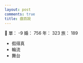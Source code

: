 ```yaml
---
layout: post
comments: true
title: 戲百說
---
```


:open_hands: 單： -9 婚： 756 年： 323 旅： 189

- 假得真
- 輪流
- 舞台

